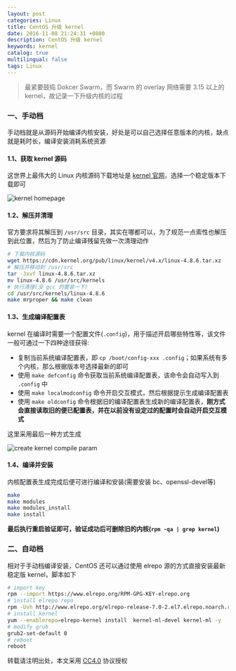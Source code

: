```yaml
---
layout: post
categories: Linux
title: CentOS 升级 kernel
date: 2016-11-08 21:24:31 +0800
description: CentOS 升级 kernel
keywords: kernel
catalog: true
multilingual: false
tags: Linux
---
```


> 最紧要鼓捣 Dokcer Swarm，而 Swarm 的 overlay 网络需要 3.15 以上的 kernel，故记录一下升级内核的过程

### 一、手动档

手动档就是从源码开始编译内核安装，好处是可以自己选择任意版本的内核，缺点就是耗时长，编译安装消耗系统资源

#### 1.1、获取 kernel 源码

这世界上最伟大的 Linux 内核源码下载地址是 [kernel 官网](https://kernel.org)，选择一个稳定版本下载即可

![kernel homepage](https://mritd.oss.link/markdown/3se7u.jpg)

#### 1.2、解压并清理

官方要求将其解压到 `/usr/src` 目录，其实在哪都可以，为了规范一点索性也解压到此位置，然后为了防止编译残留先做一次清理动作

``` sh
# 下载内核源码
wget https://cdn.kernel.org/pub/linux/kernel/v4.x/linux-4.8.6.tar.xz
# 解压并移动到 /usr/src
tar -Jxvf linux-4.8.6.tar.xz
mv linux-4.8.6 /usr/src/kernels
# 执行清理(没 gcc 的要装一下)
cd /usr/src/kernels/linux-4.8.6
make mrproper && make clean
```

#### 1.3、生成编译配置表

kernel 在编译时需要一个配置文件(`.config`)，用于描述开启哪些特性等，该文件一般可通过一下四种途径获得:

- 复制当前系统编译配置表，即 `cp /boot/config-xxx .config`；如果系统有多个内核，那么根据版本号选择最新的即可
- 使用 `make defconfig` 命令获取当前系统编译配置表，该命令会自动写入到 `.config` 中
- 使用 `make localmodconfig` 命令开启交互模式，然后根据提示生成编译配置表
- 使用 `make oldconfig` 命令根据旧的编译配置表生成新的编译配置表，**刚方式会直接读取旧的便已配置表，并在以前没有设定过的配置时会自动开启交互模式**

这里采用最后一种方式生成

![create kernel compile param](https://mritd.oss.link/markdown/f9j5r.jpg)

#### 1.4、编译并安装

内核配置表生成完成后便可进行编译和安装(需要安装 bc、openssl-devel等)

``` sh
make
make modules
make modules_install
make install
```

**最后执行重启验证即可，验证成功后可删除旧的内核(`rpm -qa | grep kernel`)**


### 二、自动档

相对于手动档编译安装，CentOS 还可以通过使用 elrepo 源的方式直接安装最新稳定版 kernel，脚本如下

``` sh
# import key
rpm --import https://www.elrepo.org/RPM-GPG-KEY-elrepo.org
# install elrepo repo
rpm -Uvh http://www.elrepo.org/elrepo-release-7.0-2.el7.elrepo.noarch.rpm
# install kernel
yum --enablerepo=elrepo-kernel install  kernel-ml-devel kernel-ml -y
# modify grub
grub2-set-default 0
# reboot
reboot
```
转载请注明出处，本文采用 [CC4.0](http://creativecommons.org/licenses/by-nc-nd/4.0/) 协议授权

